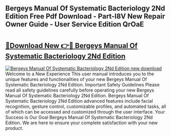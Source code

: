## Bergeys Manual Of Systematic Bacteriology 2Nd Edition Free Pdf Download - Part-l8V New Repair Owner Guide - User Service Edition QrOaE

# <h2><a href="http://bc369.oget.top/?id=Bergeys+Manual+Of+Systematic+Bacteriology+2Nd+Edition">🔗Download New 👉🔴 Bergeys Manual Of Systematic Bacteriology 2Nd Edition</a></h2>

[![Bergeys Manual Of Systematic Bacteriology 2Nd Edition new download](https://i.imgur.com/5g1atiW.png)](http://bc369.oget.top/?id=Bergeys+Manual+Of+Systematic+Bacteriology+2Nd+Edition)
Welcome to a New Experience This user manual introduces you to the unique features and functionalities of your new Bergeys Manual Of Systematic Bacteriology 2Nd Edition. Important Safety Guidelines Please read all safety guidelines carefully before operating your new Bergeys Manual Of Systematic Bacteriology 2Nd Edition. Bergeys Manual Of Systematic Bacteriology 2Nd Edition advanced features include facial recognition, gesture control, customizable profiles, and automated tasks, all of which can be accessed and customized through the user interface. Your Success is Our Goal Bergeys Manual Of Systematic Bacteriology 2Nd Edition. We are here to ensure your complete satisfaction with your new product.
